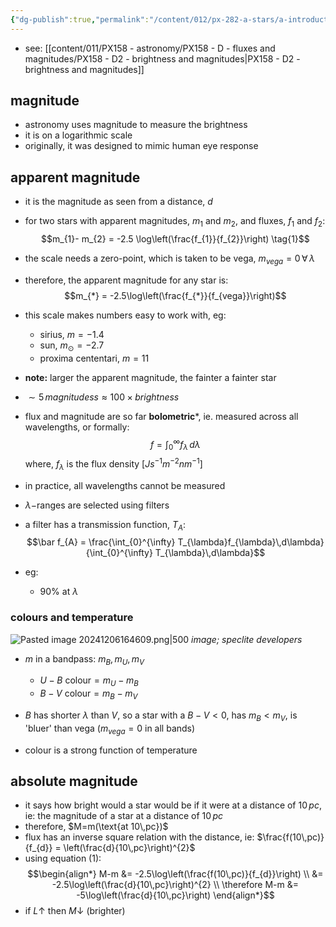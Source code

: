 ```yaml
---
{"dg-publish":true,"permalink":"/content/012/px-282-a-stars/a-introduction/px-282-a6-magnitudes-bandpasses-colours/","noteIcon":"1","created":"2024-11-25T10:50:32.000+00:00","updated":"2024-12-06T16:46:52.154+00:00"}
---
```


- see: [[content/011/PX158 - astronomy/PX158 - D - fluxes and magnitudes/PX158 - D2 - brightness and magnitudes\|PX158 - D2 - brightness and magnitudes]]
## magnitude
- astronomy uses magnitude to measure the brightness
- it is on a logarithmic scale
- originally, it was designed to mimic human eye response
## apparent magnitude
- it is the magnitude as seen from a distance, $d$
- for two stars with apparent magnitudes, $m_{1}$ and $m_{2}$, and fluxes, $f_{1}$ and $f_{2}:$ 
$$m_{1}- m_{2} = -2.5 \log\left(\frac{f_{1}}{f_{2}}\right) \tag{1}$$
- the scale needs a zero-point, which is taken to be vega, $m_{vega}=0 \,\forall\,\lambda$ 
- therefore, the apparent magnitude for any star is: 
$$m_{*} = -2.5\log\left(\frac{f_{*}}{f_{vega}}\right)$$
- this scale makes numbers easy to work with, eg: 
	- sirius, $m = -1.4$
	- sun, $m_\odot=-2.7$
	- proxima cententari, $m=11$

- **note:** larger the apparent magnitude, the fainter a fainter star
- $\sim5\,magnitudess \approx 100\times brightness$

- flux and magnitude are so far **bolometric***, ie. measured across all wavelengths, or formally: 
$$f = \int_{0}^{\infty} f_{\lambda}\,d\lambda$$
	where, $f_\lambda$ is the flux density $[Js^{-1}m^{-2}nm^{-1}]$

- in practice,  all wavelengths cannot be measured
- $\lambda-$ranges are selected using filters
- a filter has a transmission function, $T_A:$ 
$$\bar f_{A} = \frac{\int_{0}^{\infty} T_{\lambda}f_{\lambda}\,d\lambda}{\int_{0}^{\infty} T_{\lambda}\,d\lambda}$$
- eg:
	- $90\%$ at $\lambda$

### colours and temperature
![Pasted image 20241206164609.png|500](/img/user/pics/Pasted%20image%2020241206164609.png)
*image; speclite developers*

- $m$  in a bandpass: ${} m_{B},m_{U},m_{V}$
	- $U-B \text{ colour}= m_{U}-m_{B}$
	- $B-V \text{ colour}= m_B-m_V$
- $B$ has shorter $\lambda$ than $V$, so a star with a $B-V<0$, has $m_{B}<m_{V}$, is 'bluer' than vega ($m_{vega}=0$ in all bands)

- colour is a strong function of temperature
## absolute magnitude
- it says how bright would a star would be if it were at a distance of $10\,pc$, ie: the magnitude of a star at a distance of $10\,pc$
- therefore, $M=m(\text{at 10\,pc})$
- flux has an inverse square relation with the distance, ie: $\frac{f(10\,pc)}{f_{d}} = \left(\frac{d}{10\,pc}\right)^{2}$
- using equation $(1):$ 
$$\begin{align*}
	M-m &= -2.5\log\left(\frac{f(10\,pc)}{f_{d}}\right) \\
	&= -2.5\log\left(\frac{d}{10\,pc}\right)^{2} \\
	\therefore M-m &= -5\log\left(\frac{d}{10\,pc}\right)
\end{align*}$$
- if $L \uparrow$ then $M\downarrow$ (brighter)